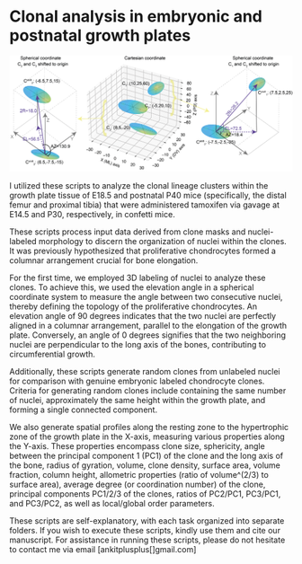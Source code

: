 # Clonal analysis in embryonic and postnatal growth plates 

<div align="center">

<img src="elevation_angle_explanation.png" width="640px" />

</div>

I utilized these scripts to analyze the clonal lineage clusters within the growth plate tissue of E18.5 and postnatal P40 mice (specifically, the distal femur and proximal tibia) that were administered tamoxifen via gavage at E14.5 and P30, respectively, in confetti mice.

These scripts process input data derived from clone masks and nuclei-labeled morphology to discern the organization of nuclei within the clones. It was previously hypothesized that proliferative chondrocytes formed a columnar arrangement crucial for bone elongation.

For the first time, we employed 3D labeling of nuclei to analyze these clones. To achieve this, we used the elevation angle in a spherical coordinate system to measure the angle between two consecutive nuclei, thereby defining the topology of the proliferative chondrocytes. An elevation angle of 90 degrees indicates that the two nuclei are perfectly aligned in a columnar arrangement, parallel to the elongation of the growth plate. Conversely, an angle of 0 degrees signifies that the two neighboring nuclei are perpendicular to the long axis of the bones, contributing to circumferential growth.

Additionally, these scripts generate random clones from unlabeled nuclei for comparison with genuine embryonic labeled chondrocyte clones. Criteria for generating random clones include containing the same number of nuclei, approximately the same height within the growth plate, and forming a single connected component.

We also generate spatial profiles along the resting zone to the hypertrophic zone of the growth plate in the X-axis, measuring various properties along the Y-axis. These properties encompass clone size, sphericity, angle between the principal component 1 (PC1) of the clone and the long axis of the bone, radius of gyration, volume, clone density, surface area, volume fraction, column height, allometric properties (ratio of volume^(2/3) to surface area), average degree (or coordination number) of the clone, principal components PC1/2/3 of the clones, ratios of PC2/PC1, PC3/PC1, and PC3/PC2, as well as local/global order parameters.

These scripts are self-explanatory, with each task organized into separate folders. If you wish to execute these scripts, kindly use them and cite our manuscript. For assistance in running these scripts, please do not hesitate to contact me via email [ankitplusplus[]gmail.com]


